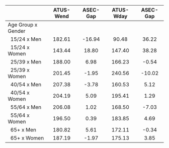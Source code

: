 
|                      |    ATUS-Wend |     ASEC-Gap |    ATUS-Wday |     ASEC-Gap |
| -------------------- | :----------: | :----------: | :----------: | :----------: |
| Age Group x Gender   |              |              |              |              |
| &nbsp;&nbsp;15/24 x Men |       182.61 |       -16.94 |        90.48 |        36.22 |
| &nbsp;&nbsp;15/24 x Women |       143.44 |        18.80 |       147.40 |        38.28 |
| &nbsp;&nbsp;25/39 x Men |       188.00 |         6.98 |       166.23 |        -0.54 |
| &nbsp;&nbsp;25/39 x Women |       201.45 |        -1.95 |       240.56 |       -10.02 |
| &nbsp;&nbsp;40/54 x Men |       207.38 |        -3.78 |       160.53 |         5.12 |
| &nbsp;&nbsp;40/54 x Women |       204.19 |         5.09 |       195.41 |         1.29 |
| &nbsp;&nbsp;55/64 x Men |       206.08 |         1.02 |       168.50 |        -7.03 |
| &nbsp;&nbsp;55/64 x Women |       196.50 |         0.39 |       183.85 |         4.69 |
| &nbsp;&nbsp;65+ x Men |       180.82 |         5.61 |       172.11 |        -0.34 |
| &nbsp;&nbsp;65+ x Women |       187.19 |        -1.97 |       175.13 |         3.85 |

